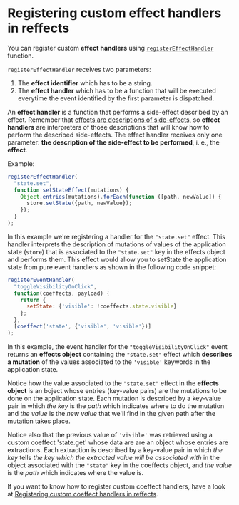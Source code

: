# Registering custom effect handlers in reffects

You can register custom **effect handlers** using [`registerEffectHandler`](api.md#registereffecthandler) function.

`registerEffectHandler` receives two parameters: 
1. The **effect identifier** which has to be a string.
2. The **effect handler** which has to be a function that will be executed everytime the event identified by the first parameter is dispatched.

An **effect handler** is a function that performs a side-effect described by an effect.
Remember that [effects are descriptions of side-effects](effects_and_coeffects.md), so **effect handlers** are interpreters of those descriptions that will know how to perform the described side-effects. The effect handler receives only one parameter: **the description of the side-effect to be performed**, i. e., the **effect**.

Example:
```js
registerEffectHandler(
  "state.set", 
  function setStateEffect(mutations) {
    Object.entries(mutations).forEach(function ([path, newValue]) {
      store.setState({path, newValue});
    });
  }
);
```

In this example we're registering a handler for the `"state.set"` effect.
This handler interprets the description of mutations of values of the application state (`store`) that is associated to the `"state.set"` key in the effects object and performs them. This effect would allow you to setState the application state from pure event handlers as shown in the following code snippet:

```js
registerEventHandler(
  "toggleVisibilityOnClick",
  function(coeffects, payload) {
    return {
      setState: {'visible': !coeffects.state.visible}
    };
  }, 
  [coeffect('state', {'visible', 'visible'})]
);
```

In this example, the event handler for the `"toggleVisibilityOnClick"` event returns an **effects object** containing the `"state.set"` effect which **describes a mutation** of the values associated to the `'visible'` keywords in the application state.

Notice how the value associated to the `"state.set"` effect in the **effects object** is an boject whose entries (key-value pairs) are the mutations to be done on the application state. Each mutation is described by a key-value pair in which *the key* is the *path* which indicates where to do the mutation and *the value* is the *new value* that we'll find in the given path after the mutation takes place.

Notice also that the previous value of `'visible'` was retrieved using a custom coeffect 'state.get' whose data are are an object whose entries are extractions. Each extraction is described by a key-value pair in which *the key* 
tells *the key which the extracted value will be associated with* in the object associated with the `"state"` key in the coeffects object, and *the value* is the *path* which indicates where the value is.

If you want to know how to register custom coeffect handlers, have a look at [Registering custom coeffect handlers in reffects](custom_coeffects.md).
